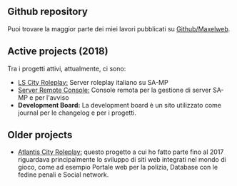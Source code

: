 ## Github repository

Puoi trovare la maggior parte dei miei lavori pubblicati su [Github/Maxelweb](https://github.com/Maxelweb/).

## Active projects (2018)

Tra i progetti attivi, attualmente, ci sono:

- [LS City Roleplay:](https://lscity.org) Server roleplay italiano su SA-MP
- [Server Remote Console:](https://src.debug.ovh) Console remota per la gestione di server SA-MP e per l'avviso 
- **Development Board:** La development board è un sito utilizzato come journal per le changelog e per i progetti.

## Older projects

- [Atlantis City Roleplay:](acrp) questo progetto a cui ho fatto parte fino al 2017 riguardava principalmente lo sviluppo
di siti web integrati nel mondo di gioco, come ad esempio Portale web per la polizia, Database con le fedine penali e 
Social network. 